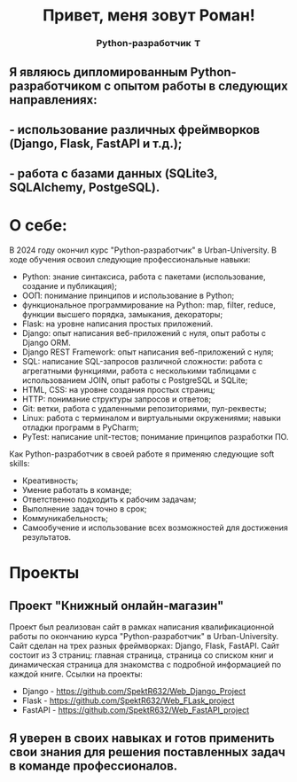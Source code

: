 <div  id="header" align="center">
    <h1>Привет, меня зовут Роман!</h1>
    <h3>Python-разработчик
    <a href="t.me/OzoGg" >
        <img src="https://upload.wikimedia.org/wikipedia/commons/8/82/Telegram_logo.svg"
        width="15" alt="Telegram"/>
    </a>
    </h3>
</div>


<div align="center">
    
</div>



## Я являюсь дипломированным Python-разработчиком с опытом работы в следующих направлениях:
## - использование различных фреймворков (Django, Flask, FastAPI и т.д.);
## - работа с базами данных (SQLite3, SQLAlchemy, PostgeSQL).
# О себе:
В 2024 году окончил курс "Python-разработчик" в Urban-University. В ходе обучения освоил следующие профессиональные навыки:
- Python: знание синтаксиса, работа с пакетами (использование, создание и публикация);
- ООП: понимание принципов и использование в Python;
- функциональное программирование на Python: map, filter, reduce, функции высшего порядка, замыкания, декораторы;
- Flask: на уровне написания простых приложений.
- Django: опыт написания веб-приложений с нуля, опыт работы с Django ORM.
- Django REST Framework: опыт написания веб-приложений с нуля;
- SQL: написание SQL-запросов различной сложности: работа с агрегатными функциями, работа с несколькими таблицами с использованием JOIN, опыт работы с PostgreSQL и SQLite;
- HTML, CSS: на уровне создания простых страниц;
- HTTP: понимание структуры запросов и ответов;
- Git: ветки, работа с удаленными репозиториями, пул-реквесты;
- Linux: работа с терминалом и виртуальными окружениями;
навыки отладки программ в PyCharm;
- PyTest: написание unit-тестов; понимание принципов разработки ПО.

Как Python-разработчик в своей работе я применяю следующие soft skills:
- Креативность;
- Умение работать в команде;
- Ответственно подходить к рабочим задачам;
- Выполнение задач точно в срок;
- Коммуникабельность;
- Самообучение и использование всех возможностей для достижения результатов.

# Проекты
## Проект "Книжный онлайн-магазин"
Проект был реализован сайт в рамках написания квалификационной работы по окончанию курса 
"Python-разработчик" в Urban-University. Сайт сделан на трех разных фреймворках: Django, Flask, FastAPI.
Сайт состоит из 3 страниц: главная страница, страница со списком книг и динамическая страница для знакомства
с подробной информацией по каждой книге. Ссылки на проекты:
- Django - https://github.com/SpektR632/Web_Django_Project
- Flask - https://github.com/SpektR632/Web_FLask_project
- FastAPI - https://github.com/SpektR632/Web_FastAPI_project


## __Я уверен в своих навыках и готов применить свои знания для решения поставленных задач в команде профессионалов.__
